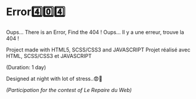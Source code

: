 # Error4️⃣0️⃣4️⃣

Oups... There is an Error, Find the 404 !
Oups... Il y a une erreur, trouve la 404 !

Project made with HTML5, SCSS/CSS3 and JAVASCRIPT
Projet réalisé avec HTML, SCSS/CSS3 et JAVASCRIPT

(Duration: 1 day)

Designed at night with lot of stress..😨🤣

*(Participation for the contest of Le Repaire du Web)*
